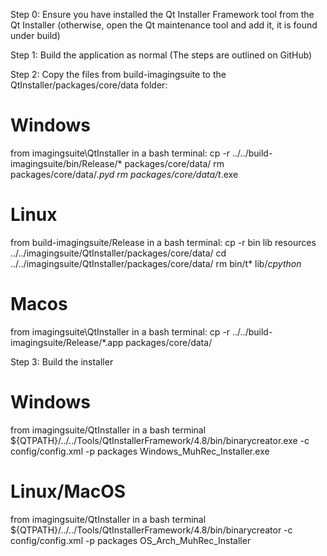 Step 0: Ensure you have installed the Qt Installer Framework tool from the Qt Installer (otherwise, open the Qt maintenance tool and add it, it is found under build)

Step 1: Build the application as normal (The steps are outlined on GitHub)

Step 2: Copy the files from build-imagingsuite to the QtInstaller/packages/core/data folder:

# Windows
from imagingsuite\QtInstaller in a bash terminal:
    cp -r ../../build-imagingsuite/bin/Release/* packages/core/data/
    rm packages/core/data/*.pyd
    rm packages/core/data/t*.exe

# Linux
from build-imagingsuite/Release in a bash terminal:
    cp -r bin lib resources ../../imagingsuite/QtInstaller/packages/core/data/
    cd ../../imagingsuite/QtInstaller/packages/core/data/
    rm bin/t* lib/*cpython*

# Macos
from imagingsuite\QtInstaller in a bash terminal:
    cp -r ../../build-imagingsuite/Release/*.app packages/core/data/

Step 3: Build the installer

# Windows
from imagingsuite/QtInstaller in a bash terminal
    ${QTPATH}/../../Tools/QtInstallerFramework/4.8/bin/binarycreator.exe -c config/config.xml -p packages Windows_MuhRec_Installer.exe

# Linux/MacOS
from imagingsuite/QtInstaller in a bash terminal
    ${QTPATH}/../../Tools/QtInstallerFramework/4.8/bin/binarycreator -c config/config.xml -p packages OS_Arch_MuhRec_Installer